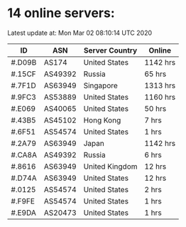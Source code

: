 # 14 online servers:

Latest update at: Mon Mar 02 08:10:14 UTC 2020

| ID | ASN | Server Country | Online |
| -- | --- | -------------- | ------ |
| #.D09B | AS174 | United States | 1142 hrs |
| #.15CF | AS49392 | Russia | 65 hrs |
| #.7F1D | AS63949 | Singapore | 1313 hrs |
| #.9FC3 | AS53889 | United States | 1160 hrs |
| #.E069 | AS40065 | United States | 50 hrs |
| #.43B5 | AS45102 | Hong Kong | 7 hrs |
| #.6F51 | AS54574 | United States | 1 hrs |
| #.2A79 | AS63949 | Japan | 1142 hrs |
| #.CA8A | AS49392 | Russia | 6 hrs |
| #.8616 | AS63949 | United Kingdom | 12 hrs |
| #.D74A | AS63949 | United States | 12 hrs |
| #.0125 | AS54574 | United States | 2 hrs |
| #.F9FE | AS54574 | United States | 1 hrs |
| #.E9DA | AS20473 | United States | 1 hrs |

